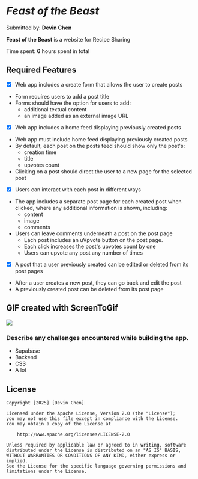 # *Feast of the Beast*

Submitted by: **Devin Chen**

**Feast of the Beast** is a website for Recipe Sharing

Time spent: **6** hours spent in total

## Required Features
- [x] Web app includes a create form that allows the user to create posts
- Form requires users to add a post title
- Forms should have the option for users to add:
    - additional textual content
    - an image added as an external image URL

- [x] Web app includes a home feed displaying previously created posts

- Web app must include home feed displaying previously created posts
- By default, each post on the posts feed should show only the post's:
    - creation time
    - title
    - upvotes count
- Clicking on a post should direct the user to a new page for the selected post

- [x] Users can interact with each post in different ways

- The app includes a separate post page for each created post when clicked, where any additional information is shown, including:
    - content
    - image
    - comments
- Users can leave comments underneath a post on the post page
    - Each post includes an uVpvote button on the post page.
    - Each click increases the post's upvotes count by one
    - Users can upvote any post any number of times
- [x] A post that a user previously created can be edited or deleted from its post pages

- After a user creates a new post, they can go back and edit the post
- A previously created post can be deleted from its post page



## GIF created with ScreenToGif
![](https://github.com/Fobat76/Feast-of-the-Beast/blob/main/Feast_of_the_beast_demos.gif)

### Describe any challenges encountered while building the app.
- Supabase
- Backend
- CSS
- A lot 
## License

    Copyright [2025] [Devin Chen]

    Licensed under the Apache License, Version 2.0 (the "License");
    you may not use this file except in compliance with the License.
    You may obtain a copy of the License at

        http://www.apache.org/licenses/LICENSE-2.0

    Unless required by applicable law or agreed to in writing, software
    distributed under the License is distributed on an "AS IS" BASIS,
    WITHOUT WARRANTIES OR CONDITIONS OF ANY KIND, either express or implied.
    See the License for the specific language governing permissions and
    limitations under the License.
